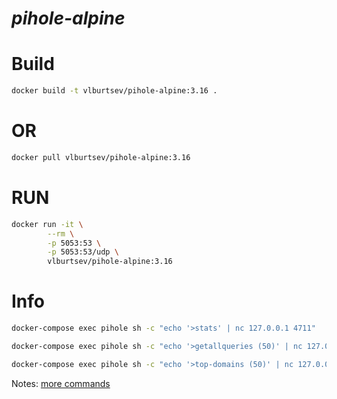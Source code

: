 # _pihole-alpine_

# Build
~~~sh
docker build -t vlburtsev/pihole-alpine:3.16 .
~~~
# OR
~~~sh
docker pull vlburtsev/pihole-alpine:3.16
~~~
# RUN
~~~sh
docker run -it \
        --rm \
        -p 5053:53 \
        -p 5053:53/udp \
        vlburtsev/pihole-alpine:3.16
~~~
# Info
~~~sh
docker-compose exec pihole sh -c "echo '>stats' | nc 127.0.0.1 4711"
~~~
~~~sh
docker-compose exec pihole sh -c "echo '>getallqueries (50)' | nc 127.0.0.1 4711"
~~~
~~~sh
docker-compose exec pihole sh -c "echo '>top-domains (50)' | nc 127.0.0.1 4711"
~~~

Notes: [more commands](https://docs.pi-hole.net/ftldns/telnet-api/)
